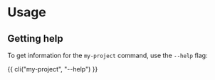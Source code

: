 # Usage


## Getting help

To get information for the `my-project` command, use the ``--help`` flag:

{{ cli("my-project", "--help") }}
